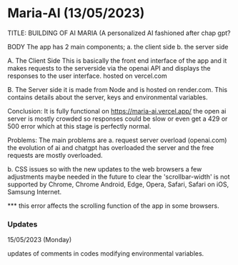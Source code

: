 # Maria-AI (13/05/2023)

TITLE: BUILDING OF AI MARIA (A personalized AI fashioned after chap gpt?

BODY
The app has 2 main components;
a. the client side 
b. the server side 

A. The Client Side
This is basically the front end interface of the app and it makes requests to the serverside via the openai API
and displays the responses to the user interface. hosted on vercel.com

B. The Server side
it is made from Node and is hosted on render.com. This contains details about the server, keys and environmental variables.

Conclusion:
It is fully functional on https://maria-ai.vercel.app/ 
the open ai server is mostly crowded so responses could be slow or even get a 429 or 500 error which at this stage
is perfectly normal.

Problems:
The main problems are 
a. request server overload (openai.com)
the evolution of ai and chatgpt has overloaded the server and the free requests are mostly overloaded.

b. CSS issues
so with the new updates to the web browsers a few adjustments maybe needed in the future to clear the
'scrollbar-width' is not supported by Chrome, Chrome Android, Edge, Opera, Safari, Safari on iOS, Samsung Internet.

*** this error affects the scrolling function of the app in some browsers. 



### Updates ###
15/05/2023 (Monday)

updates of comments in codes 
modifying environmental variables.
